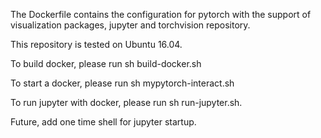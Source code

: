 The Dockerfile contains the configuration for pytorch with the support of visualization packages, jupyter and torchvision repository. 

This repository is tested on Ubuntu 16.04.

To build docker, please run 
sh build-docker.sh

To start a docker, please run
sh mypytorch-interact.sh

To run jupyter with docker, please run
sh run-jupyter.sh.


Future, add one time shell for jupyter startup.
